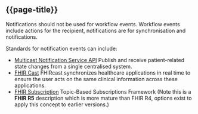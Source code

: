 ## {{page-title}}

<div markdown="span" class="alert alert-warning" role="alert"><i class="fa fa-information"></i>Notifications should not be used for workflow events. Workflow events include actions for the recipient, notifications are for synchronisation and notifications.</div>

Standards for notification events can include: 

- [Multicast Notification Service API](https://digital.nhs.uk/developer/api-catalogue/multicast-notification-service#overview--overview) Publish and receive patient-related state changes from a single centralised system.
- [FHIR Cast](https://build.fhir.org/ig/HL7/fhircast-docs/) FHIRcast synchronizes healthcare applications in real time to ensure the user acts on the same clinical information across these applications.
- [FHIR Subscription](http://hl7.org/fhir/subscriptions.html) Topic-Based Subscriptions Framework (Note this is a **FHIR R5** description which is more mature than FHIR R4, options exist to apply this concept to earlier versions.)

